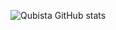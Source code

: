 ![Qubista GitHub stats](https://github-readme-stats.vercel.app/api?username=Qubista&show_icons=true&theme=tokyonight)
